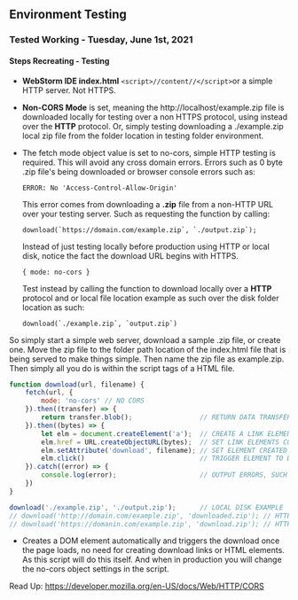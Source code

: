 ## Environment Testing

### Tested Working - Tuesday, June 1st, 2021 

#### Steps Recreating - Testing

- **WebStorm IDE index.html** `<script>//content//</script>`or a 
  simple HTTP server. Not HTTPS.
  
- **Non-CORS Mode** is set, meaning the http://localhost/example.zip file
  is downloaded locally for testing
  over a non HTTPS protocol, using instead over the **HTTP** protocol.
  Or, simply testing downloading a ./example.zip local zip file
  from the folder location in testing folder environment.

- The fetch mode object value is set to no-cors, simple HTTP testing is
  required. This will avoid any cross domain errors. Errors such as 0 byte .zip 
  file's being  downloaded or browser console errors such as:
  
    ``
    ERROR: No 'Access-Control-Allow-Origin'
    ``
   
    This error comes from downloading a **.zip** file from a non-HTTP URL
    over your testing server. Such as requesting the function by calling:

    ``
    download(`https://domain.com/example.zip`, `./output.zip`);
    ``

    Instead of just testing locally before production using HTTP or local disk, notice
    the fact the download URL begins with HTTPS.
  
   `{ mode: no-cors }`

    Test instead by calling the function to download locally over a **HTTP**
    protocol and or local file location example as such
    over the disk folder location as such:
  
    ``download(`./example.zip`, `output.zip`)``

So simply start a simple web server, download a sample .zip file, or create one. Move
the zip file to the folder path location of the index.html file
that is being served to make things simple. Then name the zip file as example.zip. 
Then simply all you do is within the script tags of a HTML file.

```js
function download(url, filename) {
    fetch(url, {
        mode: 'no-cors' // NO CORS
    }).then((transfer) => {
        return transfer.blob();                 // RETURN DATA TRANSFERED AS BLOB
    }).then((bytes) => {
        let elm = document.createElement('a');  // CREATE A LINK ELEMENT IN DOM
        elm.href = URL.createObjectURL(bytes);  // SET LINK ELEMENTS CONTENTS
        elm.setAttribute('download', filename); // SET ELEMENT CREATED 'ATTRIBUTE' TO DOWNLOAD, FILENAME PARAM AUTOMATICALLY
        elm.click()                             // TRIGGER ELEMENT TO DOWNLOAD
    }).catch((error) => {
        console.log(error);                     // OUTPUT ERRORS, SUCH AS CORS WHEN TESTING NON LOCALLY
    })
}

download('./example.zip', './output.zip');      // LOCAL DISK EXAMPLE
// download('http://domain.com/example.zip', 'downloaded.zip'); // HTTP NO-CORS EXAMPLE
// download('https://domanin.com/example.zip', 'download.zip'); // HTTPS CORS ON EXAMPLE
```

- Creates a DOM element automatically and triggers the download once the page loads,
  no need for creating download links or HTML elements. As
  this script will do this itself. And when in production you will change 
  the no-cors object settings in the script.
  
Read Up:
https://developer.mozilla.org/en-US/docs/Web/HTTP/CORS

    
  
  

